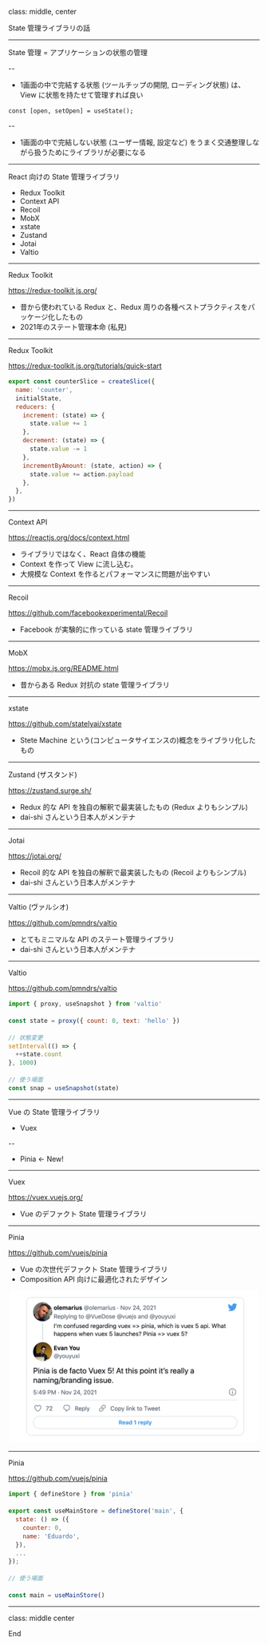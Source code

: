 class: middle, center

State 管理ライブラリの話

---

State 管理 = アプリケーションの状態の管理

--
- 1画面の中で完結する状態 (ツールチップの開閉, ローディング状態) は、View に状態を持たせて管理すれば良い

```
const [open, setOpen] = useState();
```

--
- 1画面の中で完結しない状態 (ユーザー情報, 設定など) をうまく交通整理しながら扱うためにライブラリが必要になる

---

React 向けの State 管理ライブラリ

- Redux Toolkit
- Context API
- Recoil
- MobX
- xstate
- Zustand
- Jotai
- Valtio

---
Redux Toolkit

https://redux-toolkit.js.org/

- 昔から使われている Redux と、Redux 周りの各種ベストプラクティスをパッケージ化したもの
- 2021年のステート管理本命 (私見)

---
Redux Toolkit

https://redux-toolkit.js.org/tutorials/quick-start

```js
export const counterSlice = createSlice({
  name: 'counter',
  initialState,
  reducers: {
    increment: (state) => {
      state.value += 1
    },
    decrement: (state) => {
      state.value -= 1
    },
    incrementByAmount: (state, action) => {
      state.value += action.payload
    },
  },
})
```

---
Context API

https://reactjs.org/docs/context.html
- ライブラリではなく、React 自体の機能
- Context を作って View に流し込む。
- 大規模な Context を作るとパフォーマンスに問題が出やすい

---
Recoil

https://github.com/facebookexperimental/Recoil
- Facebook が実験的に作っている state 管理ライブラリ

---
MobX

https://mobx.js.org/README.html
- 昔からある Redux 対抗の state 管理ライブラリ

---
xstate

https://github.com/statelyai/xstate
- Stete Machine という(コンピュータサイエンスの)概念をライブラリ化したもの

---
Zustand (ザスタンド)

https://zustand.surge.sh/
- Redux 的な API を独自の解釈で最実装したもの (Redux よりもシンプル)
- dai-shi さんという日本人がメンテナ

---
Jotai

https://jotai.org/
- Recoil 的な API を独自の解釈で最実装したもの (Recoil よりもシンプル)
- dai-shi さんという日本人がメンテナ

---
Valtio (ヴァルシオ)

https://github.com/pmndrs/valtio

- とてもミニマルな API のステート管理ライブラリ
- dai-shi さんという日本人がメンテナ

---
Valtio

https://github.com/pmndrs/valtio

```js
import { proxy, useSnapshot } from 'valtio'

const state = proxy({ count: 0, text: 'hello' })

// 状態変更
setInterval(() => {
  ++state.count
}, 1000)

// 使う場面
const snap = useSnapshot(state)
```

---
Vue の State 管理ライブラリ

- Vuex

--
- Pinia <- New!

---
Vuex

https://vuex.vuejs.org/

- Vue のデファクト State 管理ライブラリ

---
Pinia

https://github.com/vuejs/pinia

- Vue の次世代デファクト State 管理ライブラリ
- Composition API 向けに最適化されたデザイン

<p style="text-align: center">
<img src="assets/pinia.png" width="500" />
</p>

---
Pinia

https://github.com/vuejs/pinia

```js
import { defineStore } from 'pinia'

export const useMainStore = defineStore('main', {
  state: () => ({
    counter: 0,
    name: 'Eduardo',
  }),
  ...
});

// 使う場面

const main = useMainStore()
```

---
class: middle center

End

